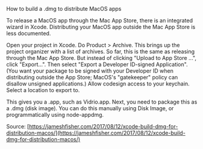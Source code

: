 How to build a .dmg to distribute MacOS apps

To release a MacOS app through the Mac App Store, there is an integrated wizard in Xcode. Distributing your MacOS app outside the Mac App Store is less documented.

Open your project in Xcode. Do Product > Archive. This brings up the project organizer with a list of archives. So far, this is the same as releasing through the Mac App Store. But instead of clicking "Upload to App Store ...", click "Export...". Then select "Export a Developer ID-signed Application". (You want your package to be signed with your Developer ID when distributing outside the App Store; MacOS's "gatekeeper" policy can disallow unsigned applications.) Allow codesign access to your keychain. Select a location to export to.

This gives you a .app, such as Vidrio.app. Next, you need to package this as a .dmg (disk image). You can do this manually using Disk Image, or programmatically using node-appdmg.

Source: [https://jameshfisher.com/2017/08/12/xcode-build-dmg-for-distribution-macos/](https://jameshfisher.com/2017/08/12/xcode-build-dmg-for-distribution-macos/)
